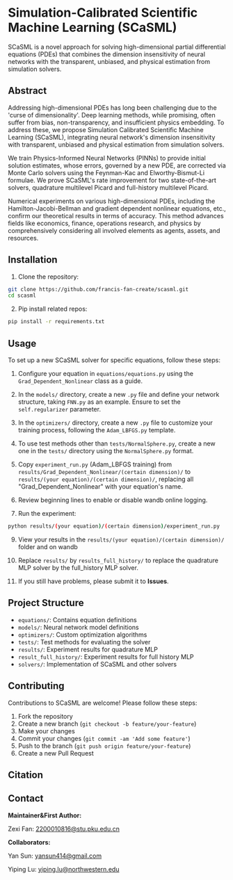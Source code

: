 # Simulation-Calibrated Scientific Machine Learning (SCaSML)

SCaSML is a novel approach for solving high-dimensional partial differential equations (PDEs) that combines the dimension insensitivity of neural networks with the transparent, unbiased, and physical estimation from simulation solvers.

## Abstract

Addressing high-dimensional PDEs has long been challenging due to the 'curse of dimensionality'. Deep learning methods, while promising, often suffer from bias, non-transparency, and insufficient physics embedding. To address these, we propose Simulation Calibrated Scientific Machine Learning (SCaSML), integrating neural network's dimension insensitivity with transparent, unbiased and physical estimation from simulation solvers. 

We train Physics-Informed Neural Networks (PINNs) to provide initial solution estimates, whose errors, governed by a new PDE, are corrected via Monte Carlo solvers using the Feynman-Kac and Elworthy-Bismut-Li formulae. We prove SCaSML's rate improvement for two state-of-the-art solvers, quadrature multilevel Picard and full-history multilevel Picard. 

Numerical experiments on various high-dimensional PDEs, including the Hamilton-Jacobi-Bellman and gradient dependent nonlinear equations, etc., confirm our theoretical results in terms of accuracy. This method advances fields like economics, finance, operations research, and physics by comprehensively considering all involved elements as agents, assets, and resources.

## Installation

1. Clone the repository:

```bash
git clone https://github.com/francis-fan-create/scasml.git 
cd scasml
```

2. Pip install related repos:

```bash
pip install -r requirements.txt
```

## Usage

To set up a new SCaSML solver for specific equations, follow these steps:

1. Configure your equation in `equations/equations.py` using the `Grad_Dependent_Nonlinear` class as a guide.

2. In the `models/` directory, create a new `.py` file and define your network structure, taking `FNN.py` as an example. Ensure to set the `self.regularizer` parameter.

3. In the `optimizers/` directory, create a new `.py` file to customize your training process, following the `Adam_LBFGS.py` template.

4. To use test methods other than `tests/NormalSphere.py`, create a new one in the `tests/` directory using the `NormalSphere.py` format.

5. Copy `experiment_run.py` (Adam_LBFGS training) from `results/Grad_Dependent_Nonlinear/(certain dimension)/` to `results/(your equation)/(certain dimension)/`, replacing all "Grad_Dependent_Nonlinear" with your equation's name.

6. Review beginning lines to enable or disable wandb online logging.

7. Run the experiment:

```bash
python results/(your equation)/(certain dimension)/experiment_run.py
```

9. View your results in the `results/(your equation)/(certain dimension)/` folder and on wandb

10. Replace `results/` by `results_full_history/` to replace the quadrature MLP solver by the full_history MLP solver.
    
11. If you still have problems, please submit it to **Issues**.

## Project Structure

- `equations/`: Contains equation definitions
- `models/`: Neural network model definitions
- `optimizers/`: Custom optimization algorithms
- `tests/`: Test methods for evaluating the solver
- `results/`: Experiment results for quadrature MLP
- `result_full_history/`: Experiment results for full history MLP
- `solvers/`: Implementation of SCaSML and other solvers

## Contributing

Contributions to SCaSML are welcome! Please follow these steps:

1. Fork the repository
2. Create a new branch (`git checkout -b feature/your-feature`)
3. Make your changes
4. Commit your changes (`git commit -am 'Add some feature'`)
5. Push to the branch (`git push origin feature/your-feature`)
6. Create a new Pull Request

## Citation



## Contact

**Maintainer&First Author:**

Zexi Fan: 2200010816@stu.pku.edu.cn

**Collaborators:**

Yan Sun: yansun414@gmail.com

Yiping Lu: yiping.lu@northwestern.edu














































